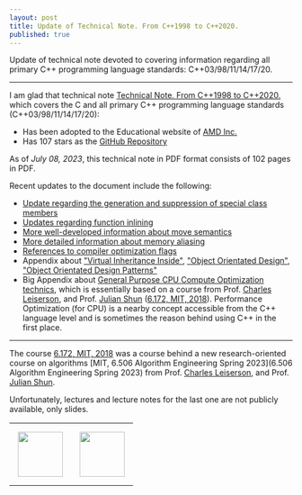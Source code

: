```yaml
---
layout: post
title: Update of Technical Note. From C++1998 to C++2020.
published: true
---
```


Update of technical note devoted to covering information regarding all primary C++ programming language standards: C++03/98/11/14/17/20.

---

I am glad that technical note [Technical Note. From C++1998 to C++2020.](https://github.com/burlachenkok/CPP_from_1998_to_2020/blob/main/Cpp-Technical-Note.md#references) which covers the C and all primary C++ programming language standards (C++03/98/11/14/17/20):

* Has been adopted to the Educational website of [AMD Inc.](https://www.amd.com/en.html)
* Has 107 stars as the [GitHub Repository](https://github.com/burlachenkok/CPP_from_1998_to_2020/)

As of *July 08, 2023*, this technical note in PDF format consists of 102 pages in PDF.

Recent updates to the document include the following:

* [Update regarding the generation and suppression of special class members](https://github.com/burlachenkok/CPP_from_1998_to_2020/blob/main/Cpp-Technical-Note.md#generate-and-suppress-the-generation-of-special-class-members)
* [Updates regarding function inlining](https://github.com/burlachenkok/CPP_from_1998_to_2020/blob/main/Cpp-Technical-Note.md#inline-function-call)
* [More well-developed information about move semantics](https://github.com/burlachenkok/CPP_from_1998_to_2020/blob/main/Cpp-Technical-Note.md#move-semantics)
* [More detailed information about memory aliasing](https://github.com/burlachenkok/CPP_from_1998_to_2020/blob/main/Cpp-Technical-Note.md#memory-aliasing-and-restrict)
* [References to compiler optimization flags](https://github.com/burlachenkok/CPP_from_1998_to_2020/blob/main/Cpp-Technical-Note.md#popular-compiler-flags-for-optimization)
* Appendix about ["Virtual Inheritance Inside"](https://github.com/burlachenkok/CPP_from_1998_to_2020/blob/main/Cpp-Technical-Note.md#virtual-inheritance-inside), ["Object Orientated Design"](https://github.com/burlachenkok/CPP_from_1998_to_2020/blob/main/Cpp-Technical-Note.md#object-orientated-design), ["Object Orientated Design Patterns"](https://github.com/burlachenkok/CPP_from_1998_to_2020/blob/main/Cpp-Technical-Note.md#object-orientated-design-patterns)
* Big Appendix about [General Purpose CPU Compute Optimization technics](https://github.com/burlachenkok/CPP_from_1998_to_2020/blob/main/Cpp-Technical-Note.md#performance-optimization-for-general-purpose-cpu), which is essentially based on a course from Prof. [Charles Leiserson](https://people.csail.mit.edu/cel/), and Prof. [Julian Shun](https://people.csail.mit.edu/jshun/) ([6.172, MIT, 2018](https://ocw.mit.edu/courses/6-172-performance-engineering-of-software-systems-fall-2018/)). Performance Optimization (for CPU) is a nearby concept accessible from the C++ language level and is sometimes the reason behind using C++ in the first place.

---

The course [6.172, MIT, 2018](https://ocw.mit.edu/courses/6-172-performance-engineering-of-software-systems-fall-2018/) was a course behind a new research-oriented course on algorithms [MIT, 6.506 Algorithm Engineering Spring 2023](6.506 Algorithm Engineering Spring 2023) from Prof. [Charles Leiserson](https://people.csail.mit.edu/cel/), and Prof. [Julian Shun](https://people.csail.mit.edu/jshun/).

Unfortunately, lectures and lecture notes for the last one are not publicly available, only slides.

<table>
<tr>
<td style="padding: 15px"> <img height="80px" src="https://burlachenkok.github.io/materials/cpp-logo.svg"/></td>
<td style="padding: 15px"> <img height="80px" src="https://burlachenkok.github.io/materials/amd-logo.svg"/> </td> 
</tr>
</table>
